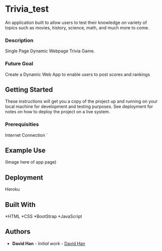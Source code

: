 
# Trivia_test

An application built to allow users to test their knowledge on variety of topics such
as movies, history, science, math, and much more to come.


### Description

Single Page Dynamic Webpage Trivia Game.

### Future Goal

Create a Dynamic Web App to enable users to post scores and rankings


## Getting Started

These instructions will get you a copy of the project up and running on your local machine for development and testing purposes. See deployment for notes on how to deploy the project on a live system.

### Prerequisities

Internet Connection
`

## Example Use

(Image here of app page)

## Deployment

Heroku

## Built With

*HTML
*CSS
*BootStrap
*JavaScript

## Authors

* **David Han** - *Initial work* - [David Han](https://github.com/dhan30)
